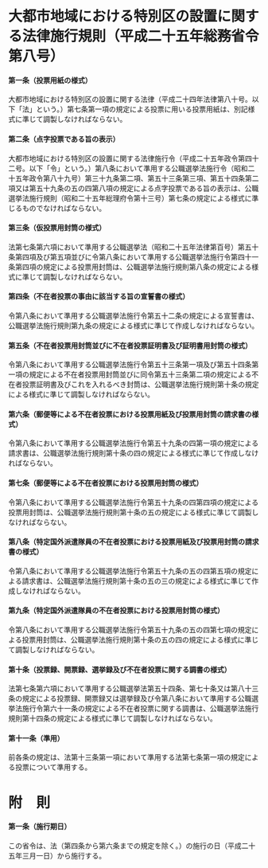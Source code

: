 # 大都市地域における特別区の設置に関する法律施行規則（平成二十五年総務省令第八号）
#### 第一条（投票用紙の様式）
大都市地域における特別区の設置に関する法律（平成二十四年法律第八十号。以下「法」という。）第七条第一項の規定による投票に用いる投票用紙は、別記様式に準じて調製しなければならない。
#### 第二条（点字投票である旨の表示）
大都市地域における特別区の設置に関する法律施行令（平成二十五年政令第四十二号。以下「令」という。）第八条において準用する公職選挙法施行令（昭和二十五年政令第八十九号）第三十九条第二項、第五十三条第三項、第五十四条第二項又は第五十九条の五の四第八項の規定による点字投票である旨の表示は、公職選挙法施行規則（昭和二十五年総理府令第十三号）第七条の規定による様式に準じるものでなければならない。
#### 第三条（仮投票用封筒の様式）
法第七条第六項において準用する公職選挙法（昭和二十五年法律第百号）第五十条第四項及び第五項並びに令第八条において準用する公職選挙法施行令第四十一条第四項の規定による投票用封筒は、公職選挙法施行規則第八条の規定による様式に準じて調製しなければならない。
#### 第四条（不在者投票の事由に該当する旨の宣誓書の様式）
令第八条において準用する公職選挙法施行令第五十二条の規定による宣誓書は、公職選挙法施行規則第九条の規定による様式に準じて作成しなければならない。
#### 第五条（不在者投票用封筒並びに不在者投票証明書及び証明書用封筒の様式）
令第八条において準用する公職選挙法施行令第五十三条第一項及び第五十四条第一項の規定による不在者投票用封筒並びに同令第五十三条第二項の規定による不在者投票証明書及びこれを入れるべき封筒は、公職選挙法施行規則第十条の規定による様式に準じて調製しなければならない。
#### 第六条（郵便等による不在者投票における投票用紙及び投票用封筒の請求書の様式）
令第八条において準用する公職選挙法施行令第五十九条の四第一項の規定による請求書は、公職選挙法施行規則第十条の四の規定による様式に準じて作成しなければならない。
#### 第七条（郵便等による不在者投票における投票用封筒の様式）
令第八条において準用する公職選挙法施行令第五十九条の四第四項の規定による投票用封筒は、公職選挙法施行規則第十条の五の規定による様式に準じて調製しなければならない。
#### 第八条（特定国外派遣隊員の不在者投票における投票用紙及び投票用封筒の請求書の様式）
令第八条において準用する公職選挙法施行令第五十九条の五の四第五項の規定による請求書は、公職選挙法施行規則第十条の五の三の規定による様式に準じて作成しなければならない。
#### 第九条（特定国外派遣隊員の不在者投票における投票用封筒の様式）
令第八条において準用する公職選挙法施行令第五十九条の五の四第七項の規定による投票用封筒は、公職選挙法施行規則第十条の五の四の規定による様式に準じて調製しなければならない。
#### 第十条（投票録、開票録、選挙録及び不在者投票に関する調書の様式）
法第七条第六項において準用する公職選挙法第五十四条、第七十条又は第八十三条の規定による投票録、開票録又は選挙録及び令第八条において準用する公職選挙法施行令第六十一条の規定による不在者投票に関する調書は、公職選挙法施行規則第十四条の規定による様式に準じて調製しなければならない。
#### 第十一条（準用）
前各条の規定は、法第十三条第一項において準用する法第七条第一項の規定による投票について準用する。
# 附　則
#### 第一条（施行期日）
この省令は、法（第四条から第六条までの規定を除く。）の施行の日（平成二十五年三月一日）から施行する。
